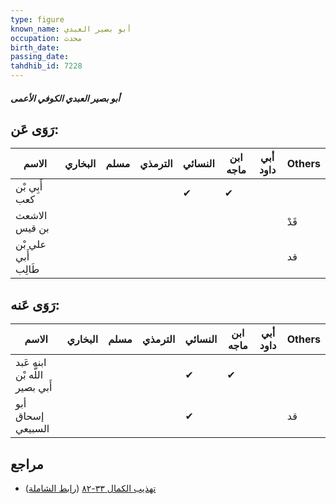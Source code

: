 ```yaml
---
type: figure
known_name: أبو بصير العبدي
occupation: محدث
birth_date:
passing_date:
tahdhib_id: 7228
---
```

##### أبو بصير العبدي الكوفي الأعمى

## رَوَى عَن:
| الاسم               | البخاري | مسلم | الترمذي | النسائي | ابن ماجه | أبي داود | Others |
| ------------------- | ------- | ---- | ------- | ------- | -------- | -------- | ------ |
| أَبِي بْن كعب       |         |      |         | ✔       | ✔        |          |        |
| الاشعث بن قيس       |         |      |         |         |          |          | قَدْ   |
| علي بْن أَبي طَالِب |         |      |         |         |          |          | قد     |
## رَوَى عَنه:
| الاسم                          | البخاري | مسلم | الترمذي | النسائي | ابن ماجه | أبي داود | Others |
| ------------------------------ | ------- | ---- | ------- | ------- | -------- | -------- | ------ |
| ابنه عَبد اللَّه بْن أَبي بصير |         |      |         | ✔       | ✔        |          |        |
| أبو إسحاق السبيعي              |         |      |         | ✔       |          |          | قد     |
## مراجع
- [تهذيب الكمال ٣٣-٨٢](obsidian://open?vault=Tahdhib-al-Kamal&file=Figures/٧٢٢٨-أبو%20بصير%20العبدي%20الكوفي%20الأعمى) ([رابط الشاملة](https://shamela.ws/book/3722/17753))
